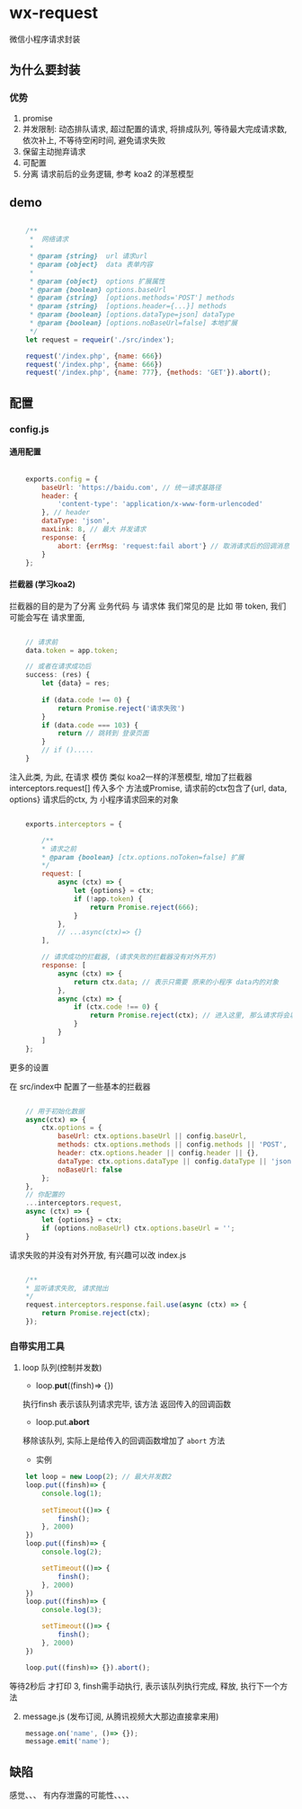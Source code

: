 # wx-request
微信小程序请求封装


## 为什么要封装

### 优势

1. promise
2. 并发限制: 动态排队请求, 超过配置的请求, 将排成队列, 等待最大完成请求数, 依次补上, 不等待空闲时间, 避免请求失败
3. 保留主动抛弃请求
4. 可配置
5. 分离 请求前后的业务逻辑, 参考 koa2 的洋葱模型


## demo

```js

    /**
     *  网络请求
     *
     * @param {string}  url 请求url
     * @param {object}  data 表单内容
     *
     * @param {object}  options 扩展属性
     * @param {boolean} options.baseUrl
     * @param {string}  [options.methods='POST'] methods
     * @param {string}  [options.header={...}] methods
     * @param {boolean} [options.dataType=json] dataType
     * @param {boolean} [options.noBaseUrl=false] 本地扩展
     */
    let request = requeir('./src/index');

    request('/index.php', {name: 666})
    request('/index.php', {name: 666})
    request('/index.php', {name: 777}, {methods: 'GET'}).abort();

```

## 配置
    
### config.js
    
#### 通用配置
```js

    exports.config = {
        baseUrl: 'https://baidu.com', // 统一请求基路径
        header: {
            'content-type': 'application/x-www-form-urlencoded'
        }, // header
        dataType: 'json',
        maxLink: 8, // 最大 并发请求
        response: {
            abort: {errMsg: 'request:fail abort'} // 取消请求后的回调消息
        }
    };

```

#### 拦截器 (学习koa2)

拦截器的目的是为了分离 业务代码 与 请求体
我们常见的是 比如 带 token, 我们可能会写在 请求里面, 
    
```js

    // 请求前
    data.token = app.token;

    // 或者在请求成功后
    success: (res) {
        let {data} = res;
        
        if (data.code !== 0) {
            return Promise.reject('请求失败')
        }
        if (data.code === 103) {
            return // 跳转到 登录页面
        }
        // if ().....
    }

```

注入此类, 为此, 在请求 模仿 类似 koa2一样的洋葱模型, 增加了拦截器
interceptors.request[] 传入多个 方法或Promise, 请求前的ctx包含了{url, data, options}
请求后的ctx, 为 小程序请求回来的对象

```js

    exports.interceptors = {

        /**
        * 请求之前
        * @param {boolean} [ctx.options.noToken=false] 扩展
        */
        request: [
            async (ctx) => {
                let {options} = ctx;
                if (!app.token) {
                    return Promise.reject(666);
                }
            },
            // ...async(ctx)=> {}
        ],

        // 请求成功的拦截器, (请求失败的拦截器没有对外开方)
        response: [
            async (ctx) => {
                return ctx.data; // 表示只需要 原来的小程序 data内的对象
            },
            async (ctx) => {
                if (ctx.code !== 0) {
                    return Promise.reject(ctx); // 进入这里, 那么请求将会以 reject 的方式回调 
                }
            }
        ]
    };

```

更多的设置

在 src/index中 配置了一些基本的拦截器
```js

    // 用于初始化数据
    async(ctx) => {
        ctx.options = {
            baseUrl: ctx.options.baseUrl || config.baseUrl,
            methods: ctx.options.methods || config.methods || 'POST',
            header: ctx.options.header || config.header || {},
            dataType: ctx.options.dataType || config.dataType || 'json',
            noBaseUrl: false
        };
    },
    // 你配置的
    ...interceptors.request,
    async (ctx) => {
        let {options} = ctx;
        if (options.noBaseUrl) ctx.options.baseUrl = '';
    }

```

请求失败的并没有对外开放, 有兴趣可以改 index.js
```js

    /**
    * 监听请求失败, 请求抛出
    */
    request.interceptors.response.fail.use(async (ctx) => {
        return Promise.reject(ctx);
    });
```
### 自带实用工具

1. loop 队列(控制并发数)


    - loop.**put**((finsh)=> {})

    执行finsh 表示该队列请求完毕, 该方法 返回传入的回调函数

    - loop.put.**abort** 
    
    移除该队列, 实际上是给传入的回调函数增加了 `abort` 方法

    - 实例
    
```js
    let loop = new Loop(2); // 最大并发数2
    loop.put((finsh)=> {
        console.log(1);
        
        setTimeout(()=> {
            finsh();
        }, 2000)
    })
    loop.put((finsh)=> {
        console.log(2);

        setTimeout(()=> {
            finsh();
        }, 2000)
    })
    loop.put((finsh)=> {
        console.log(3);

        setTimeout(()=> {
            finsh();
        }, 2000)
    })

    loop.put((finsh)=> {}).abort();
```

等待2秒后 才打印 3, finsh需手动执行, 表示该队列执行完成, 释放, 执行下一个方法

2. message.js (发布订阅, 从腾讯视频大大那边直接拿来用)

```js
    message.on('name', ()=> {});
    message.emit('name');
```

## 缺陷
感觉、、、 有内存泄露的可能性、、、、
